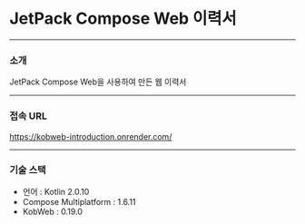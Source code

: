 # JetPack Compose Web 이력서

---
### 소개
JetPack Compose Web을 사용하여 만든 웹 이력서


---
### 접속 URL
https://kobweb-introduction.onrender.com/

---
### 기술 스택
 - 언어 : Kotlin 2.0.10
 - Compose Multiplatform : 1.6.11
 - KobWeb : 0.19.0
